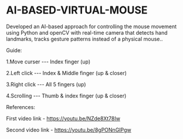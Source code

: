 # AI-BASED-VIRTUAL-MOUSE

Developed an AI-based approach for controlling the mouse movement using Python and openCV with real-time camera that detects hand landmarks, tracks gesture patterns instead of a physical mouse..

Guide:

1.Move curser ---  Index finger (up)

2.Left click  ---  Index & Middle finger (up & closer)

3.Right click ---  All 5 fingers (up)

4.Scrolling   ---  Thumb & index finger (up & closer)


References:

First video link - 
https://youtu.be/NZde8Xt78Iw

Second video link - 
https://youtu.be/8gPONnGIPgw
